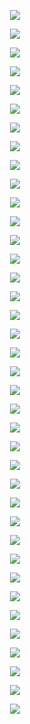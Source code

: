 <p align="center"> <img src= 'all_figs/Preds(DLGN, Run=1,Epoch = 0000,step=00,loss = 0.493).png' /> </p>
<p align="center"> <img src= 'all_figs/Preds(DLGN, Run=1,Epoch = 0001,step=04,loss = 0.447).png' /> </p>
<p align="center"> <img src= 'all_figs/Preds(DLGN, Run=1,Epoch = 0001,step=08,loss = 0.411).png' /> </p>
<p align="center"> <img src= 'all_figs/Preds(DLGN, Run=1,Epoch = 0001,step=12,loss = 0.39).png' /> </p>
<p align="center"> <img src= 'all_figs/Preds(DLGN, Run=1,Epoch = 0001,step=16,loss = 0.381).png' /> </p>
<p align="center"> <img src= 'all_figs/Preds(DLGN, Run=1,Epoch = 0002,step=04,loss = 0.368).png' /> </p>
<p align="center"> <img src= 'all_figs/Preds(DLGN, Run=1,Epoch = 0002,step=08,loss = 0.347).png' /> </p>
<p align="center"> <img src= 'all_figs/Preds(DLGN, Run=1,Epoch = 0002,step=12,loss = 0.326).png' /> </p>
<p align="center"> <img src= 'all_figs/Preds(DLGN, Run=1,Epoch = 0002,step=16,loss = 0.299).png' /> </p>
<p align="center"> <img src= 'all_figs/Preds(DLGN, Run=1,Epoch = 0003,step=16,loss = 0.282).png' /> </p>
<p align="center"> <img src= 'all_figs/Preds(DLGN, Run=1,Epoch = 0004,step=16,loss = 0.273).png' /> </p>
<p align="center"> <img src= 'all_figs/Preds(DLGN, Run=1,Epoch = 0005,step=16,loss = 0.264).png' /> </p>
<p align="center"> <img src= 'all_figs/Preds(DLGN, Run=1,Epoch = 0006,step=16,loss = 0.261).png' /> </p>
<p align="center"> <img src= 'all_figs/Preds(DLGN, Run=1,Epoch = 0007,step=16,loss = 0.262).png' /> </p>
<p align="center"> <img src= 'all_figs/Preds(DLGN, Run=1,Epoch = 0008,step=16,loss = 0.261).png' /> </p>
<p align="center"> <img src= 'all_figs/Preds(DLGN, Run=1,Epoch = 0009,step=16,loss = 0.258).png' /> </p>
<p align="center"> <img src= 'all_figs/Preds(DLGN, Run=1,Epoch = 0010,step=16,loss = 0.258).png' /> </p>
<p align="center"> <img src= 'all_figs/Preds(DLGN, Run=1,Epoch = 0020,step=16,loss = 0.255).png' /> </p>
<p align="center"> <img src= 'all_figs/Preds(DLGN, Run=1,Epoch = 0030,step=16,loss = 0.257).png' /> </p>
<p align="center"> <img src= 'all_figs/Preds(DLGN, Run=1,Epoch = 0040,step=16,loss = 0.253).png' /> </p>
<p align="center"> <img src= 'all_figs/Preds(DLGN, Run=1,Epoch = 0050,step=16,loss = 0.253).png' /> </p>
<p align="center"> <img src= 'all_figs/Preds(DLGN, Run=1,Epoch = 0060,step=16,loss = 0.251).png' /> </p>
<p align="center"> <img src= 'all_figs/Preds(DLGN, Run=1,Epoch = 0070,step=16,loss = 0.249).png' /> </p>
<p align="center"> <img src= 'all_figs/Preds(DLGN, Run=1,Epoch = 0080,step=16,loss = 0.249).png' /> </p>
<p align="center"> <img src= 'all_figs/Preds(DLGN, Run=1,Epoch = 0090,step=16,loss = 0.25).png' /> </p>
<p align="center"> <img src= 'all_figs/Preds(DLGN, Run=1,Epoch = 0100,step=16,loss = 0.248).png' /> </p>
<p align="center"> <img src= 'all_figs/Preds(DLGN, Run=1,Epoch = 0200,step=16,loss = 0.243).png' /> </p>
<p align="center"> <img src= 'all_figs/Preds(DLGN, Run=1,Epoch = 0300,step=16,loss = 0.244).png' /> </p>
<p align="center"> <img src= 'all_figs/Preds(DLGN, Run=1,Epoch = 0400,step=16,loss = 0.243).png' /> </p>
<p align="center"> <img src= 'all_figs/Preds(DLGN, Run=1,Epoch = 0500,step=16,loss = 0.239).png' /> </p>
<p align="center"> <img src= 'all_figs/Preds(DLGN, Run=1,Epoch = 0600,step=16,loss = 0.243).png' /> </p>
<p align="center"> <img src= 'all_figs/Preds(DLGN, Run=1,Epoch = 0700,step=16,loss = 0.231).png' /> </p>
<p align="center"> <img src= 'all_figs/Preds(DLGN, Run=1,Epoch = 0800,step=16,loss = 0.227).png' /> </p>
<p align="center"> <img src= 'all_figs/Preds(DLGN, Run=1,Epoch = 0900,step=16,loss = 0.228).png' /> </p>
<p align="center"> <img src= 'all_figs/Preds(DLGN, Run=1,Epoch = 1000,step=16,loss = 0.221).png' /> </p>
<p align="center"> <img src= 'all_figs/Preds(DLGN, Run=1,Epoch = 2000,step=16,loss = 0.155).png' /> </p>
<p align="center"> <img src= 'all_figs/Preds(DLGN, Run=1,Epoch = 3000,step=16,loss = 0.07).png' /> </p>
<p align="center"> <img src= 'all_figs/Preds(DLGN, Run=1,Epoch = 4000,step=16,loss = 0.044).png' /> </p>
